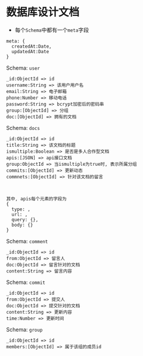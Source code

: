 # 数据库设计文档

- 每个`Schema`中都有一个`meta`字段
```
meta: {
  createdAt:Date,
  updatedAt:Date
}
```

Schema: `user`

```
_id:ObjectId => id
username:String => 该用户用户名
email:String => 电子邮箱
phone:Number => 移动电话
password:String => bcrypt加密后的密码串
group:[ObjectId] => 分组
doc:[ObjectId] => 拥有的文档
```

Schema: `docs`

```
_id:ObjectId => id
title:String => 该文档的标题
ismultiple:Boolean => 是否是多人合作型文档
apis:[JSON] => api接口文档
group:ObjectId => 当ismultiple为true时, 表示所属分组
commits:[ObjectId] => 更新动态
commnets:[ObjectId] => 针对该文档的留言



其中, apis每个元素的字段为
{
  type: ,
  url: ,
  query: {},
  body: {}
}
```



Schema: `comment`

```
_id:ObjectId => id
from:ObjectId => 留言人
doc:ObjectId => 留言针对的文档
content:String => 留言内容
```

Schema: `commit`

```
_id:ObjectId => id
from:ObjectId => 提交人
doc:ObjectId => 提交针对的文档
content:String => 更新内容
time:Number => 更新时间
```

Schema: `group`

```
_id:ObjectId => id
members:[ObjectId] => 属于该组的成员id
```
